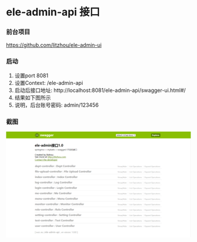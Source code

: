 # ele-admin-api 接口

### 前台项目
https://github.com/litzhou/ele-admin-ui

### 启动
1. 设置port 8081
2. 设置Context: /ele-admin-api
3. 启动后接口地址: http://localhost:8081/ele-admin-api/swagger-ui.html#/
4. 结果如下图所示
5. 说明，后台账号密码: admin/123456

### 截图
![image](https://github.com/litzhou/ele-admin-api/blob/master/imgs/api.png)
